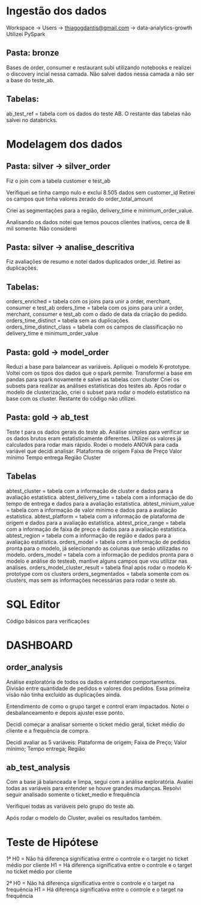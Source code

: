 # Ingestão dos dados
Workspace -> Users -> thiagogdantis@gmail.com -> data-analytics-growth
Utilizei PySpark

## Pasta: bronze
Bases de order, consumer e restaurant subi utilizando notebooks e realizei o discovery incial nessa camada.
Não salvei dados nessa camada a não ser a base do teste_ab.

## Tabelas:
ab_test_ref = tabela com os dados do teste AB. O restante das tabelas não salvei no databricks.

# Modelagem dos dados
## Pasta: silver -> silver_order
Fiz o join com a tabela customer e test_ab

Verifiquei se tinha campo nulo e excluí 8.505 dados sem customer_id
Retirei os campos que tinha valores zerado do order_total_amount

Criei as segmentações para a região, delivery_time e minimum_order_value.

Analisando os dados notei que temos poucos clientes inativos, cerca de 8 mil somente. Não considerei

## Pasta: silver -> analise_descritiva

Fiz avaliações de resumo e notei dados duplicados order_id. 
Retirei as duplicações.

## Tabelas:
orders_enriched = tabela com os joins para unir a order, merchant, consumer e test_ab
orders_time = tabela com os joins para unir a order, merchant, consumer e test_ab com o dado de data da criação do pedido.
orders_time_distinct = tabela sem as duplicações.
orders_time_distinct_class = tabela com os campos de classificação no delivery_time e minimum_order_value

## Pasta: gold -> model_order
Reduzi a base para balancear as variáveis.
Apliquei o modelo K-prototype.
Voltei com os tipos dos dados que o spark permite.
Transformei a base em pandas para spark novamente e salvei as tabelas com cluster
Criei os subsets para realizar as análises estatísticas dos testes ab.
Após rodar o modelo de clusterização, criei o subset para rodar o modelo estatístico na base com os cluster.
Restante do código não utilizei.

## Pasta: gold -> ab_test
Teste t para os dados gerais do teste ab. Análise simples para verificar se os dados brutos eram estatisticamente diferentes. Utilizei os valores já calculados para rodar mais rápido.
Rodei o modelo ANOVA para cada variável que decidi analisar.
Plataforma de origem
Faixa de Preço
Valor mínimo
Tempo entrega
Região
Cluster

## Tabelas
abtest_cluster = tabela com a informação de cluster e dados para a avaliação estatística.
abtest_delivery_time = tabela com a informação de do tempo de entrega e dados para a avaliação estatística.
abtest_minium_value = tabela com a informação de valor mínimo e dados para a avaliação estatística.
abtest_platform = tabela com a informação de plataforma de origem e dados para a avaliação estatística.
abtest_price_range = tabela com a informação de faixa de preço e dados para a avaliação estatística.
abtest_region = tabela com a informação de região e dados para a avaliação estatística.
orders_model = tabela com a informação de pedidos pronta para o modelo, já selecionando as colunas que serão utilizadas no modelo.
orders_model = tabela com a informação de pedidos pronta para o modelo e análise do testeab, mantive alguns campos que vou utilizar nas análises.
orders_model_cluster_result = tabela final após rodar o modelo K-prototype com os clusters
orders_segmentados = tabela somente com os clusters, mas sem as informações necessárias para rodar o teste ab.


# SQL Editor
Código básicos para verificações
# DASHBOARD
## order_analysis
Análise exploratória de todos os dados e entender comportamentos.
Divisão entre quantidade de pedidos e valores dos pedidos. Essa primeira visão não tinha excluído as duplicações ainda.

Entendimento de como o grupo target e control eram impactados.
Notei o desbalanceamento e depois ajustei esse ponto.

Decidi começar a analisar somente o ticket médio geral, ticket médio do cliente e a frequência de compra.

Decidi avaliar as 5 variáveis: Plataforma de origem; Faixa de Preço; Valor mínimo; Tempo entrega; Região


## ab_test_analysis
Com a base já balanceada e limpa, segui com a análise exploratória.
Avaliei todas as variáveis para entender se houve grandes mudanças.
Resolvi seguir analisado somente o ticket_medio e frequência

Verifiquei todas as variáveis pelo grupo do teste ab.

Após rodar o modelo do Cluster, avaliei os resultados também.

# Teste de Hipótese
1ª 
H0 = Não há diferença significativa entre o controle e o target no ticket médio por cliente
H1 = Há diferença significativa entre o controle e o target no ticket médio por cliente 

2ª 
H0 = Não há diferença significativa entre o controle e o target na frequência
H1 = Há diferença significativa entre o controle e o target na frequência 
